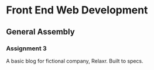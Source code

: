# Front End Web Development
## General Assembly
### Assignment 3

A basic blog for fictional company, Relaxr. Built to specs.
